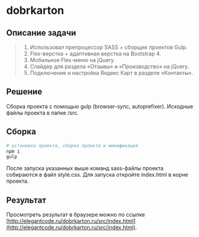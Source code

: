 # dobrkarton
## Описание задачи

> 1) Использовал препроцессор SASS + сборщик проектов Gulp.
> 2) Flex-верстка + адаптивная верстка на Bootstrap 4.
> 3) Мобильное Flex-меню на jQuery.
> 4) Слайдер для раздела «Отзывы» и «Производство» на jQuery.
> 5) Подключение и настройка Яндекс Карт в разделе «Контакты».

## Решение

Сборка проекта с помощью gulp (browser-sync, autoprefixer).
Исходные файлы проекта в папке /src.

## Сборка

``` bash
# установка проекта, сборка проекта и минификация
npm i
gulp
```

После запуска указанных выше команд sass-файлы проекта собираются в файл style.css. 
Для запуска откройте index.html в корне проекта.

## Результат

Просмотреть результат в браузере можно по ссылке [http://elegantcode.ru/dobrkarton.ru/src/index.html](http://elegantcode.ru/dobrkarton.ru/src/index.html).
